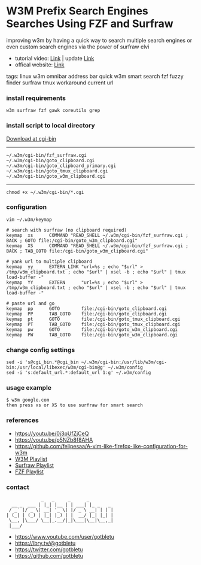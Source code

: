 # W3M Prefix Search Engines Searches Using FZF and Surfraw
improving w3m by having a quick way to search multiple search engines or even custom search engines via the power of surfraw elvi

* tutorial video: [Link](https://youtu.be/p5NZb8f8AHA) | update [Link](https://youtu.be/0j3pUfZjCeQ)
* offical website: [Link](https://www.youtube.com/user/gotbletu)

tags: linux w3m omnibar address bar quick w3m smart search fzf fuzzy finder surfraw tmux workaround current url

### install requirements
    w3m surfraw fzf gawk coreutils grep
    
### install script to local directory
[Download at cgi-bin](w3m_plugins/cgi-bin)
    
---- 
    
    ~/.w3m/cgi-bin/fzf_surfraw.cgi
    ~/.w3m/cgi-bin/goto_clipboard.cgi
    ~/.w3m/cgi-bin/goto_clipboard_primary.cgi
    ~/.w3m/cgi-bin/goto_tmux_clipboard.cgi
    ~/.w3m/cgi-bin/goto_w3m_clipboard.cgi
    
---- 
    chmod +x ~/.w3m/cgi-bin/*.cgi

### configuration
    vim ~/.w3m/keymap
    
    # search with surfraw (no clipboard required)
    keymap  xs      COMMAND "READ_SHELL ~/.w3m/cgi-bin/fzf_surfraw.cgi ; BACK ; GOTO file:/cgi-bin/goto_w3m_clipboard.cgi"
    keymap  XS      COMMAND "READ_SHELL ~/.w3m/cgi-bin/fzf_surfraw.cgi ; BACK ; TAB_GOTO file:/cgi-bin/goto_w3m_clipboard.cgi"
    
    # yank url to multiple clipboard
    keymap  yy      EXTERN_LINK "url=%s ; echo "$url" > /tmp/w3m_clipboard.txt ; echo "$url" | xsel -b ; echo "$url" | tmux load-buffer -"
    keymap  YY      EXTERN      "url=%s ; echo "$url" > /tmp/w3m_clipboard.txt ; echo "$url" | xsel -b ; echo "$url" | tmux load-buffer -"
    
    # paste url and go
    keymap  pp      GOTO        file:/cgi-bin/goto_clipboard.cgi
    keymap  PP      TAB_GOTO    file:/cgi-bin/goto_clipboard.cgi
    keymap  pt      GOTO        file:/cgi-bin/goto_tmux_clipboard.cgi
    keymap  PT      TAB_GOTO    file:/cgi-bin/goto_tmux_clipboard.cgi
    keymap  pw      GOTO        file:/cgi-bin/goto_w3m_clipboard.cgi
    keymap  PW      TAB_GOTO    file:/cgi-bin/goto_w3m_clipboard.cgi
    
### change config settings
    sed -i 's@cgi_bin.*@cgi_bin ~/.w3m/cgi-bin:/usr/lib/w3m/cgi-bin:/usr/local/libexec/w3m/cgi-bin@g' ~/.w3m/config
    sed -i 's:default_url.*:default_url 1:g' ~/.w3m/config

### usage example
    $ w3m google.com
    then press xs or XS to use surfraw for smart search

### references
- https://youtu.be/0j3pUfZjCeQ
- https://youtu.be/p5NZb8f8AHA
- https://github.com/felipesaa/A-vim-like-firefox-like-configuration-for-w3m
- [W3M Playlist](https://www.youtube.com/playlist?list=PLqv94xWU9zZ35Yv0s6zMID5JoS8qu19Kh)
- [Surfraw Playlist](https://www.youtube.com/playlist?list=PLqv94xWU9zZ2e-lDbmBpdASA6A6JF4Nyz)
- [FZF Playlist](https://www.youtube.com/playlist?list=PLqv94xWU9zZ2fMsMMDF4PjtNHCeBFbggD)

### contact

                 _   _     _      _
      __ _  ___ | |_| |__ | | ___| |_ _   _
     / _` |/ _ \| __| '_ \| |/ _ \ __| | | |
    | (_| | (_) | |_| |_) | |  __/ |_| |_| |
     \__, |\___/ \__|_.__/|_|\___|\__|\__,_|
     |___/

- https://www.youtube.com/user/gotbletu
- https://lbry.tv/@gotbletu
- https://twitter.com/gotbletu
- https://github.com/gotbletu
